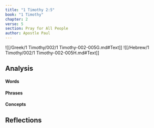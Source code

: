 ```yaml
---
title: "1 Timothy 2:5"
book: "1 Timothy"
chapter: 2
verse: 5
section: Pray for All People
author: Apostle Paul
---
```

![[/Greek/1 Timothy/002/1 Timothy-002-005G.md#Text]]
![[/Hebrew/1 Timothy/002/1 Timothy-002-005H.md#Text]]

## Analysis

#### Words

#### Phrases

#### Concepts

## Reflections
